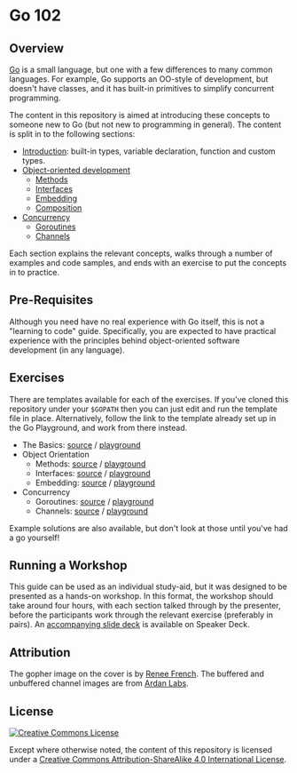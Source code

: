 # Go 102

## Overview

[Go](https://golang.org/) is a small language, but one with a few differences
to many common languages.  For example, Go supports an OO-style of development,
but doesn't have classes, and it has built-in primitives to simplify concurrent
programming.

The content in this repository is aimed at introducing these concepts to someone
new to Go (but not new to programming in general).  The content is split in to
the following sections:

* [Introduction](topics/the-basics): built-in types, variable declaration,
  function and custom types.
* [Object-oriented development](topics/object-orientation)
    * [Methods](topics/object-orientation/methods.md)
    * [Interfaces](topics/object-orientation/interfaces.md)
    * [Embedding](topics/object-orientation/embedding.md)
    * [Composition](topics/object-orientation/composition.md)
* [Concurrency](topics/concurrency)
    * [Goroutines](topics/concurrency/goroutines.md)
    * [Channels](topics/concurrency/channels.md)

Each section explains the relevant concepts, walks through a number of examples
and code samples, and ends with an exercise to put the concepts in to practice.

## Pre-Requisites

Although you need have no real experience with Go itself, this is not a
"learning to code" guide.  Specifically, you are expected to have practical
experience with the principles behind object-oriented software development (in
any language).

## Exercises

There are templates available for each of the exercises.  If you've cloned this
repository under your `$GOPATH` then you can just edit and run the template
file in place.  Alternatively, follow the link to the template already set up
in the Go Playground, and work from there instead.

* The Basics: [source](topics/the-basics/exercises/basics/template/basics.go) /
  [playground](http://play.golang.org/p/ta6oFzjgwn)
* Object Orientation
  * Methods: [source](topics/object-orientation/exercises/methods/template/methods.go) /
    [playground](http://play.golang.org/p/jnBw-jtE3n)
  * Interfaces: [source](topics/object-orientation/exercises/methods/template/methods.go) /
    [playground](http://play.golang.org/p/rL5tT2VTJH)
  * Embedding: [source](topics/object-orientation/exercises/embedding/template/embedding.go) /
    [playground](http://play.golang.org/p/5qrrcfHdiZ)
* Concurrency
  * Goroutines: [source](topics/concurrency/exercises/goroutines/template/goroutines.go) /
    [playground](http://play.golang.org/p/EH_16WR5ND)
  * Channels: [source](topics/concurrency/exercises/channels/template/channels.go) /
    [playground](http://play.golang.org/p/H4F9aLKQVA)

Example solutions are also available, but don't look at those until you've had
a go yourself!

## Running a Workshop

This guide can be used as an individual study-aid, but it was designed to be
presented as a hands-on workshop.  In this format, the workshop should take
around four hours, with each section talked through by the presenter, before
the participants work through the relevant exercise (preferably in pairs).  An
[accompanying slide deck](https://speakerdeck.com/timblair/go-102-a-workshop)
is available on Speaker Deck.

## Attribution

The gopher image on the cover is by [Renee
French](http://reneefrench.blogspot.co.uk/).  The buffered and unbuffered
channel images are from [Ardan Labs](https://github.com/ardanlabs/gotraining).

## License

<a rel="license" href="http://creativecommons.org/licenses/by-sa/4.0/"><img
alt="Creative Commons License" style="border-width:0"
src="https://i.creativecommons.org/l/by-sa/4.0/88x31.png" /></a>

Except where otherwise noted, the content of this repository is licensed under
a <a rel="license"
href="http://creativecommons.org/licenses/by-sa/4.0/">Creative Commons
Attribution-ShareAlike 4.0 International License</a>.
